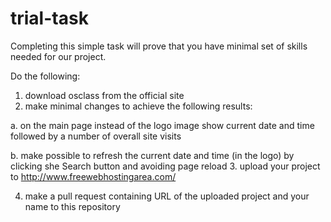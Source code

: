 trial-task
==========

Completing this simple task will prove that you have minimal set of skills needed for our project.

Do the following:

 1. download osclass from the official site
 2. make minimal changes to achieve the following results:

  a. on the main page instead of the logo image show current date and time followed by a number of overall site visits
  
  b. make possible to refresh the current date and time (in the logo) by clicking she Search button and avoiding page reload
 3. upload your project to http://www.freewebhostingarea.com/

 4. make a pull request containing URL of the uploaded project and your name to this repository